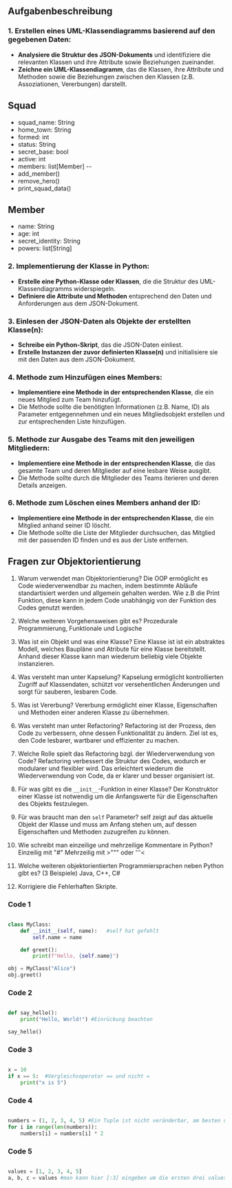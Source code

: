 ## Aufgabenbeschreibung

### 1. Erstellen eines UML-Klassendiagramms basierend auf den gegebenen Daten:
- **Analysiere die Struktur des JSON-Dokuments** und identifiziere die relevanten Klassen und ihre Attribute sowie Beziehungen zueinander.
- **Zeichne ein UML-Klassendiagramm**, das die Klassen, ihre Attribute und Methoden sowie die Beziehungen zwischen den Klassen (z.B. Assoziationen, Vererbungen) darstellt.

Squad
--
+ squad_name: String
+ home_town: String
+ formed: int
+ status: String
+ secret_base: bool
+ active: int
+ members: list[Member]
--
+ add_member()
+ remove_hero()
+ print_squad_data()

Member
--
+ name: String
+ age: int
+ secret_identity: String
+ powers: list[String]

### 2. Implementierung der Klasse in Python:
- **Erstelle eine Python-Klasse oder Klassen**, die die Struktur des UML-Klassendiagramms widerspiegeln.
- **Definiere die Attribute und Methoden** entsprechend den Daten und Anforderungen aus dem JSON-Dokument.

### 3. Einlesen der JSON-Daten als Objekte der erstellten Klasse(n):
- **Schreibe ein Python-Skript**, das die JSON-Daten einliest.
- **Erstelle Instanzen der zuvor definierten Klasse(n)** und initialisiere sie mit den Daten aus dem JSON-Dokument.

### 4. Methode zum Hinzufügen eines Members:
- **Implementiere eine Methode in der entsprechenden Klasse**, die ein neues Mitglied zum Team hinzufügt.
- Die Methode sollte die benötigten Informationen (z.B. Name, ID) als Parameter entgegennehmen und ein neues Mitgliedsobjekt erstellen und zur entsprechenden Liste hinzufügen.

### 5. Methode zur Ausgabe des Teams mit den jeweiligen Mitgliedern:
- **Implementiere eine Methode in der entsprechenden Klasse**, die das gesamte Team und deren Mitglieder auf eine lesbare Weise ausgibt.
- Die Methode sollte durch die Mitglieder des Teams iterieren und deren Details anzeigen.

### 6. Methode zum Löschen eines Members anhand der ID:
- **Implementiere eine Methode in der entsprechenden Klasse**, die ein Mitglied anhand seiner ID löscht.
- Die Methode sollte die Liste der Mitglieder durchsuchen, das Mitglied mit der passenden ID finden und es aus der Liste entfernen.




## Fragen zur Objektorientierung

1. Warum verwendet man Objektorientierung?
Die OOP ermöglicht es Code wiederverwendbar zu machen, indem bestimmte Abläufe standartisiert werden und allgemein gehalten werden.
Wie z.B die Print Funktion, diese kann in jedem Code unabhängig von der Funktion des Codes genutzt werden. 

2. Welche weiteren Vorgehensweisen gibt es?
Prozedurale Programmierung, Funktionale und Logische 

3. Was ist ein Objekt und was eine Klasse?
Eine Klasse ist ist ein abstraktes Modell, welches Baupläne und Atribute für eine Klasse bereitstellt.
Anhand dieser Klasse kann man wiederum beliebig viele Objekte instanzieren.

4. Was versteht man unter Kapselung?
Kapselung ermöglicht kontrollierten Zugriff auf Klassendaten, schützt vor versehentlichen Änderungen und sorgt für sauberen, lesbaren Code.

5. Was ist Vererbung?
Vererbung ermöglicht einer Klasse, Eigenschaften und Methoden einer anderen Klasse zu übernehmen.

6. Was versteht man unter Refactoring?
Refactoring ist der Prozess, den Code zu verbessern, ohne dessen Funktionalität zu ändern. Ziel ist es, den Code lesbarer, wartbarer und effizienter zu machen.

7. Welche Rolle spielt das Refactoring bzgl. der Wiederverwendung von Code?
Refactoring verbessert die Struktur des Codes, wodurch er modularer und flexibler wird. Das erleichtert wiederum die Wiederverwendung von Code, da er klarer und besser organisiert ist.

8. Für was gibt es die `__init__`-Funktion in einer Klasse?
Der Konstruktor einer Klasse ist notwendig um die Anfangswerte für die Eigenschaften des Objekts festzulegen.

9. Für was braucht man den `self` Parameter?
self zeigt auf das aktuelle Objekt der Klasse und muss am Anfang stehen um, auf dessen Eigenschaften und Methoden zuzugreifen zu können.

10. Wie schreibt man einzeilige und mehrzeilige Kommentare in Python?
Einzeilig mit "#"
Mehrzeilig mit >""" oder '''<

11. Welche weiteren objektorientierten Programmiersprachen neben Python gibt es? (3 Beispiele)
Java, C++, C#

12. Korrigiere die Fehlerhaften Skripte.

### Code 1
```python

class MyClass:
    def __init__(self, name):   #self hat gefehlt
        self.name = name

    def greet():
        print(f"Hello, {self.name}")

obj = MyClass("Alice")
obj.greet()

```


### Code 2
```python

def say_hello():
    print("Hello, World!") #Einrückung beachten 

say_hello()

```


### Code 3 
```python

x = 10
if x == 5:  #Vergleichsoperator == und nicht =
    print("x is 5")

```


### Code 4
```python

numbers = (1, 2, 3, 4, 5) #Ein Tuple ist nicht veränderbar, am besten umwandeln in einen veränderbaren Datentyp
for i in range(len(numbers)):
    numbers[i] = numbers[i] * 2

```


### Code 5
```python

values = [1, 2, 3, 4, 5]
a, b, c = values #man kann hier [:3] eingeben um die ersten drei values abzufragen oder man nimmt einfach 5 Variabeln 

```
